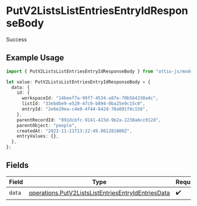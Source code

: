 # PutV2ListsListEntriesEntryIdResponseBody

Success

## Example Usage

```typescript
import { PutV2ListsListEntriesEntryIdResponseBody } from "attio-js/models/operations";

let value: PutV2ListsListEntriesEntryIdResponseBody = {
  data: {
    id: {
      workspaceId: "14beef7a-99f7-4534-a87e-70b564330a4c",
      listId: "33ebdbe9-e529-47c9-b894-0ba25e9c15c0",
      entryId: "2e6e29ea-c4e0-4f44-842d-78a891f8c156",
    },
    parentRecordId: "891dcbfc-9141-415d-9b2a-2238a6cc012d",
    parentObject: "people",
    createdAt: "2022-11-21T13:22:49.061281000Z",
    entryValues: {},
  },
};
```

## Fields

| Field                                                                                                                    | Type                                                                                                                     | Required                                                                                                                 | Description                                                                                                              |
| ------------------------------------------------------------------------------------------------------------------------ | ------------------------------------------------------------------------------------------------------------------------ | ------------------------------------------------------------------------------------------------------------------------ | ------------------------------------------------------------------------------------------------------------------------ |
| `data`                                                                                                                   | [operations.PutV2ListsListEntriesEntryIdEntriesData](../../models/operations/putv2listslistentriesentryidentriesdata.md) | :heavy_check_mark:                                                                                                       | N/A                                                                                                                      |